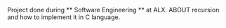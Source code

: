 Project done during ** Software Engineering ** at ALX. ABOUT recursion and how to implement it in C language.
